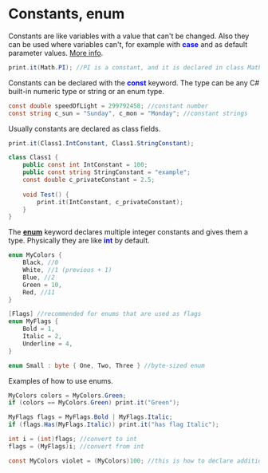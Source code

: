 # Constants, enum
Constants are like variables with a value that can't be changed. Also they can be used where variables can't, for example with <span style='color:#00f;font-weight:bold'>case</span> and as default parameter values. <a href='https://www.google.com/search?q=C%23+constants'>More info</a>.

```csharp
print.it(Math.PI); //PI is a constant, and it is declared in class Math
```

Constants can be declared with the <span style='color:#00f;font-weight:bold'>const</span> keyword. The type can be any C# built-in numeric type or string or an enum type.

```csharp
const double speedOfLight = 299792458; //constant number
const string c_sun = "Sunday", c_mon = "Monday"; //constant strings
```

Usually constants are declared as class fields.

```csharp
print.it(Class1.IntConstant, Class1.StringConstant);

class Class1 {
	public const int IntConstant = 100;
	public const string StringConstant = "example";
	const double c_privateConstant = 2.5;
	
	void Test() {
		print.it(IntConstant, c_privateConstant);
	}
}
```

The <b><a href='https://www.google.com/search?q=enum+enumeration+types%2C+C%23+reference'>enum</a></b> keyword declares multiple integer constants and gives them a type. Physically they are like <span style='color:#00f;font-weight:bold'>int</span> by default.

```csharp
enum MyColors {
	Black, //0
	White, //1 (previous + 1)
	Blue, //2
	Green = 10,
	Red, //11
}

[Flags] //recommended for enums that are used as flags
enum MyFlags {
	Bold = 1,
	Italic = 2,
	Underline = 4,
}

enum Small : byte { One, Two, Three } //byte-sized enum
```

Examples of how to use enums.

```csharp
MyColors colors = MyColors.Green;
if (colors == MyColors.Green) print.it("Green");

MyFlags flags = MyFlags.Bold | MyFlags.Italic;
if (flags.Has(MyFlags.Italic)) print.it("has flag Italic");

int i = (int)flags; //convert to int
flags = (MyFlags)i; //convert from int

const MyColors violet = (MyColors)100; //this is how to declare additional constants of an enum type when you can't add them to the enum
```

